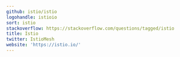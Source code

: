 ```yaml
---
github: istio/istio
logohandle: istioio
sort: istio
stackoverflow: https://stackoverflow.com/questions/tagged/istio
title: Istio
twitter: IstioMesh
website: 'https://istio.io/'
---
```


